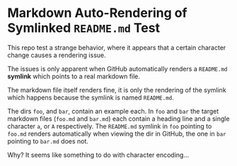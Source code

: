 # Markdown Auto-Rendering of Symlinked `README.md` Test

This repo test a strange behavior, where it appears that a certain character change causes a rendering issue.

The issues is only apparent when GitHub automatically renders a `README.md` __symlink__ which points to a real markdown file.

The markdown file itself renders fine, it is only the rendering of the symlink which happens because the symlink is named `README.md`.

The dirs `foo`, and `bar`, contain an example each. In `foo` and `bar` the target markdown files (`foo.md` and `bar.md`) each contain a heading line and a single character `a`, or `A` respectively. The `README.md` symlink in `foo` pointing to `foo.md` renders automatically when viewing the dir in GitHub, the one in `bar` pointing to `bar.md` does not.

Why? It seems like something to do with character encoding...

